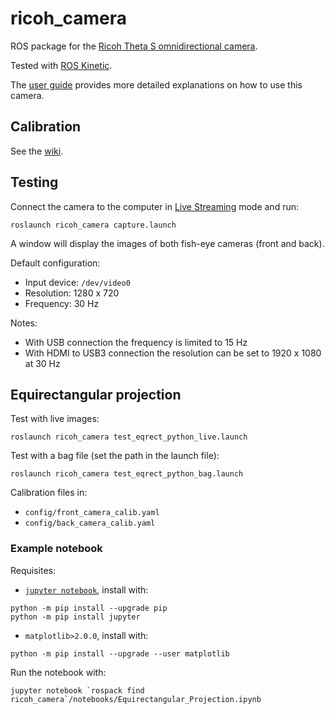 # ricoh_camera

ROS package for the [Ricoh Theta S omnidirectional camera](https://theta360.com/en/about/theta/s.html).

Tested with [ROS Kinetic](http://wiki.ros.org/kinetic).

The [user guide](https://support.theta360.com/en/manual/s/index.html) provides more detailed explanations 
on how to use this camera.

## Calibration

See the [wiki](https://github.com/RobInLabUJI/ricoh_camera/wiki/Calibration).

## Testing

Connect the camera to the computer in [Live Streaming](https://support.theta360.com/en/manual/s/content/streaming/streaming_01.html) mode and run:
```
roslaunch ricoh_camera capture.launch
```

A window will display the images of both fish-eye cameras (front and back).

Default configuration:
* Input device: `/dev/video0`
* Resolution: 1280 x 720
* Frequency: 30 Hz

Notes:
* With USB connection the frequency is limited to 15 Hz
* With HDMI to USB3 connection the resolution can be set to 1920 x 1080 at 30 Hz

## Equirectangular projection
Test with live images:
```
roslaunch ricoh_camera test_eqrect_python_live.launch
```

Test with a bag file (set the path in the launch file):
```
roslaunch ricoh_camera test_eqrect_python_bag.launch
```

Calibration files in:
* `config/front_camera_calib.yaml`
* `config/back_camera_calib.yaml`

### Example notebook
Requisites:
* [`jupyter notebook`](https://jupyter.org), install with:
```
python -m pip install --upgrade pip
python -m pip install jupyter
```

* `matplotlib>2.0.0`, install with:
```
python -m pip install --upgrade --user matplotlib
```

Run the notebook with:
```
jupyter notebook `rospack find ricoh_camera`/notebooks/Equirectangular_Projection.ipynb
```
